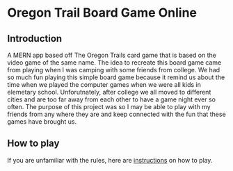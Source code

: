 # Oregon Trail Board Game Online

## Introduction 

A MERN app based off The Oregon Trails card game that is based on the video game of the same name. The idea to recreate this board game came from playing when I was camping with some friends from college. We had so much fun playing this simple board game because it remind us about the time when we played the computer games when we were all kids in elemetary school. Unforutnately, after college we all moved to different cities and are too far away from each other to have a game night ever so often. The purpose of this project was so I may be able to play with my friends from any where they are and keep connected with the fun that these games have brought us. 

## How to play
If you are unfamiliar with the rules, here are [instructions](http://www.geekyhobbies.com/the-oregon-trail-card-game-review-and-rules/) on how to play.

